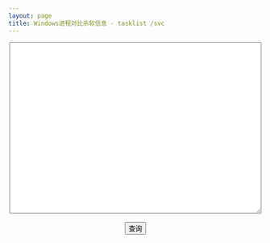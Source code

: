 ```yaml
---
layout: page
title: Windows进程对比杀软信息 - tasklist /svc
---
```


<script src="/assets/avlist.js"></script> 

<center>
	<textarea style="width: 500px; height: 341px;" id="tasklist"></textarea><br><br>
	<input type="submit" id="search" value="查询" onclick="getAVName();"><br>
	<div id="result"></div>
</center>